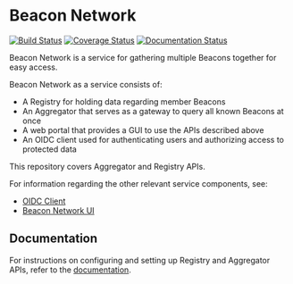 # Beacon Network

[![Build Status](https://travis-ci.org/CSCfi/beacon-network.svg?branch=master)](https://travis-ci.org/CSCfi/beacon-network)
[![Coverage Status](https://coveralls.io/repos/github/CSCfi/beacon-network/badge.svg?branch=master)](https://coveralls.io/github/CSCfi/beacon-network?branch=master)
[![Documentation Status](https://readthedocs.org/projects/beacon-network/badge/?version=latest)](https://beacon-network.readthedocs.io/en/latest/?badge=latest)

Beacon Network is a service for gathering multiple Beacons together for easy access. 

Beacon Network as a service consists of:

* A Registry for holding data regarding member Beacons
* An Aggregator that serves as a gateway to query all known Beacons at once
* A web portal that provides a GUI to use the APIs described above
* An OIDC client used for authenticating users and authorizing access to protected data

This repository covers Aggregator and Registry APIs.

For information regarding the other relevant service components, see:

* [OIDC Client](https://github.com/CSCfi/oidc-client)
* [Beacon Network UI](https://github.com/CSCfi/beacon-network-ui)

## Documentation

For instructions on configuring and setting up Registry and Aggregator APIs, refer to the [documentation](https://beacon-network.readthedocs.io/).
